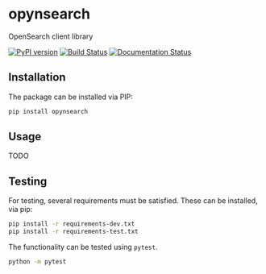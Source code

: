 # opynsearch
OpenSearch client library

[![PyPI version](https://badge.fury.io/py/opynsearch.svg)](https://badge.fury.io/py/opynsearch)
[![Build Status](https://github.com/constantinius/opynsearch/build%20%E2%9A%99%EF%B8%8F/badge.svg)](https://github.com/constantinius/opynsearch)
[![Documentation Status](https://readthedocs.org/projects/opynsearch/badge/?version=latest)](https://opynsearch.readthedocs.io/en/latest/?badge=latest)

## Installation

The package can be installed via PIP:

```bash
pip install opynsearch
```

## Usage

TODO

## Testing

For testing, several requirements must be satisfied. These can be installed, via pip:

```bash
pip install -r requirements-dev.txt
pip install -r requirements-test.txt
```

The functionality can be tested using `pytest`.

```bash
python -m pytest
```